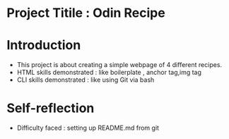 # Project Titile : Odin Recipe

# Introduction
  - This project is about creating a simple webpage of 4 different recipes.
  - HTML skills demonstrated : like boilerplate , anchor tag,img tag
  - CLI skills demonstrated : like using Git via bash

# Self-reflection
  - Difficulty faced : setting up README.md from git
